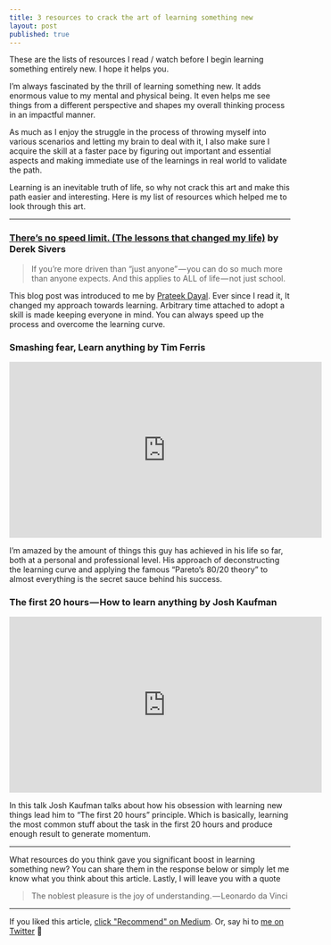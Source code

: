 ```yaml
---
title: 3 resources to crack the art of learning something new
layout: post
published: true
---
```

<div class="message">
  These are the lists of resources I read / watch before I begin learning something entirely new. I hope it helps you.
</div>

I’m always fascinated by the thrill of learning something new. It adds enormous value to my mental and physical being. It even helps me see things from a different perspective and shapes my overall thinking process in an impactful manner.

As much as I enjoy the struggle in the process of throwing myself into various scenarios and letting my brain to deal with it, I also make sure I acquire the skill at a faster pace by figuring out important and essential aspects and making immediate use of the learnings in real world to validate the path.

Learning is an inevitable truth of life, so why not crack this art and make this path easier and interesting. Here is my list of resources which helped me to look through this art.


---


### [There’s no speed limit. (The lessons that changed my life)](http://sivers.org/kimo) by Derek Sivers

> If you’re more driven than “just anyone” — you can do so much more than anyone expects. And this applies to ALL of life — not just school.

This blog post was introduced to me by [Prateek Dayal](https://twitter.com/prateekdayal). Ever since I read it, It changed my approach towards learning. Arbitrary time attached to adopt a skill is made keeping everyone in mind. You can always speed up the process and overcome the learning curve.

### Smashing fear, Learn anything by Tim Ferris

<iframe width="560" height="315" src="https://www.youtube.com/embed/YcUIktkI6-4" frameborder="0" allowfullscreen></iframe>

I’m amazed by the amount of things this guy has achieved in his life so far, both at a personal and professional level. His approach of deconstructing the learning curve and applying the famous “Pareto’s 80/20 theory” to almost everything is the secret sauce behind his success.

### The first 20 hours — How to learn anything by Josh Kaufman

<iframe width="560" height="315" src="https://www.youtube.com/embed/5MgBikgcWnY" frameborder="0" allowfullscreen></iframe>

In this talk Josh Kaufman talks about how his obsession with learning new things lead him to “The first 20 hours” principle. Which is basically, learning the most common stuff about the task in the first 20 hours and produce enough result to generate momentum.

---

What resources do you think gave you significant boost in learning something new? You can share them in the response below or simply let me know what you think about this article. Lastly, I will leave you with a quote

> The noblest pleasure is the joy of understanding. — Leonardo da Vinci


---
If you liked this article, [click "Recommend" on Medium](https://medium.com/@bilalbudhani/3-resources-to-crack-the-art-of-learning-something-new-214d22abecad). Or, say hi to [me on Twitter](https://www.twitter.com/BilalBudhani) 👋

